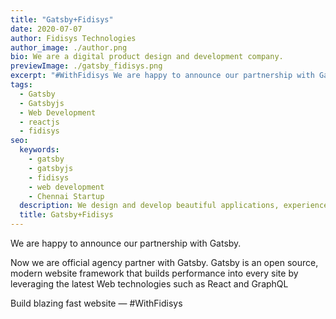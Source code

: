 ```yaml
---
title: "Gatsby+Fidisys"
date: 2020-07-07
author: Fidisys Technologies
author_image: ./author.png
bio: We are a digital product design and development company.
previewImage: ./gatsby_fidisys.png
excerpt: "#WithFidisys We are happy to announce our partnership with Gatsby. Now we are official agency partner with Gatsby.Gatsby is an open source, modern website framework that builds performance into every site by leveraging the latest Web technologies su..."
tags:
  - Gatsby
  - Gatsbyjs
  - Web Development
  - reactjs
  - fidisys
seo:
  keywords:
    - gatsby
    - gatsbyjs
    - fidisys
    - web development
    - Chennai Startup
  description: We design and develop beautiful applications, experience and brands that breaks the barriers of time and burn into the memories of customers love.
  title: Gatsby+Fidisys
---
```


We are happy to announce our partnership with Gatsby.

Now we are official agency partner with Gatsby.
Gatsby is an open source, modern website framework that builds performance into every site by leveraging the latest Web technologies such as React and GraphQL

Build blazing fast website — #WithFidisys

